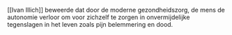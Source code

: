 [[Ivan Illich]] beweerde dat door de moderne gezondheidszorg, de mens de autonomie verloor om voor zichzelf te zorgen in onvermijdelijke tegenslagen in het leven zoals pijn belemmering en dood.
